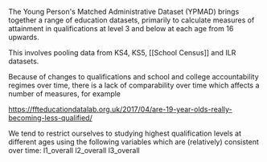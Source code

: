 The Young Person's Matched Administrative Dataset (YPMAD) brings together a range of education datasets, primarily to calculate measures of attainment in qualifications at level 3 and below at each age from 16 upwards.

This involves pooling data from KS4, KS5, [[School Census]] and ILR datasets.

Because of changes to qualifications and school and college accountability regimes over time, there is a lack of comparability over time which affects a number of measures, for example

https://ffteducationdatalab.org.uk/2017/04/are-19-year-olds-really-becoming-less-qualified/

We tend to restrict ourselves to studying highest qualification levels at different ages using the following variables which are (relatively) consistent over time:
l1_overall
l2_overall
l3_overall